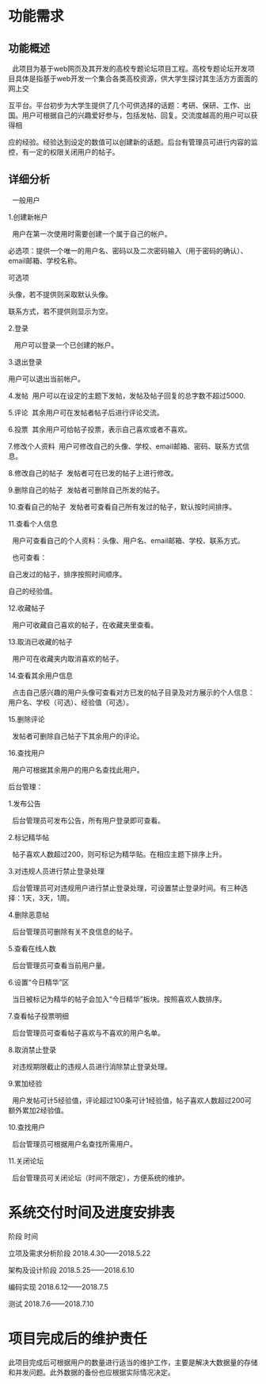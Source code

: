 # 功能需求
## 功能概述
   此项目为基于web网页及其开发的高校专题论坛项目工程。高校专题论坛开发项目具体是指基于web开发一个集合各类高校资源，供大学生探讨其生活方方面面的网上交
   
   互平台。平台初步为大学生提供了几个可供选择的话题：考研、保研、工作、出国。用户可根据自己的兴趣爱好参与，包括发帖、回复。交流度越高的用户可以获得相
   
   应的经验。经验达到设定的数值可以创建新的话题。后台有管理员可进行内容的监控，有一定的权限关闭用户的帖子。
   
 ## 详细分析
 
   一般用户
   
1.创建新帐户

  用户在第一次使用时需要创建一个属于自己的帐户。
  
  必选项：提供一个唯一的用户名、密码以及二次密码输入（用于密码的确认）、email邮箱、学校名称。
  
  可选项
  
  头像，若不提供则采取默认头像。
  
  联系方式，若不提供则显示为空。
             
2.登录

   用户可以登录一个已创建的帐户。
   
3.退出登录

用户可以退出当前帐户。

4.发帖  用户可以在设定的主题下发帖，发帖及帖子回复的总字数不超过5000. 

5.评论  其余用户可在发帖者帖子后进行评论交流。

6.投票  其余用户可给帖子投票，表示自己喜欢或者不喜欢。

7.修改个人资料  用户可修改自己的头像、学校、email邮箱、密码、联系方式信息。

8.修改自己的帖子  发帖者可在已发的帖子上进行修改。

9.删除自己的帖子  发帖者可删除自己所发的帖子。

10.查看自己的帖子  发帖者可查看自己所有发过的帖子，默认按时间排序。
  
11.查看个人信息

  用户可查看自己的个人资料：头像、用户名、email邮箱、学校、联系方式。
  
  也可查看：
  
  自己发过的帖子，排序按照时间顺序。
  
  自己的经验值。

12.收藏帖子

  用户可收藏自己喜欢的帖子，在收藏夹里查看。
  
13.取消已收藏的帖子

  用户可在收藏夹内取消喜欢的帖子。
  
14.查看其余用户信息

  点击自己感兴趣的用户头像可查看对方已发的帖子目录及对方展示的个人信息：用户名、学校（可选）、经验值（可选）。
  
15.删除评论

  发帖者可删除自己帖子下其余用户的评论。
  
16.查找用户

  用户可根据其余用户的用户名查找此用户。
  
  后台管理：
     
 1.发布公告
 
  后台管理员可发布公告，所有用户登录即可查看。
  
2.标记精华帖

  帖子喜欢人数超过200，则可标记为精华贴。在相应主题下排序上升。
  
3.对违规人员进行禁止登录处理

  后台管理员可对违规用户进行禁止登录处理，可设置禁止登录时间。有三种选择：1天，3天，1周。
  
4.删除恶意帖

  后台管理员可删除有关不良信息的帖子。
  
5.查看在线人数

  后台管理员可查看当前用户量。
  
6.设置“今日精华”区

  当日被标记为精华的帖子会加入“今日精华”板块。按照喜欢人数排序。
  
7.查看帖子投票明细

  后台管理员可查看帖子喜欢与不喜欢的用户名单。
  
8.取消禁止登录

  对违规期限截止的违规人员进行消除禁止登录处理。
  
9.累加经验

  用户发帖可计5经验值，评论超过100条可计1经验值，帖子喜欢人数超过200可额外累加2经验值。
  
10.查找用户

  后台管理员可根据用户名查找所需用户。
  
11.关闭论坛

  后台管理员可关闭论坛（时间不限定），方便系统的维护。
  
 # 系统交付时间及进度安排表
 阶段                          时间
 
立项及需求分析阶段       2018.4.30——2018.5.22

架构及设计阶段           2018.5.25——2018.6.10

编码实现                2018.6.12——2018.7.5

测试                   2018.7.6——2018.7.10

# 项目完成后的维护责任

此项目完成后可根据用户的数量进行适当的维护工作，主要是解决大数据量的存储和并发问题。此外数据的备份也应根据实际情况决定。
